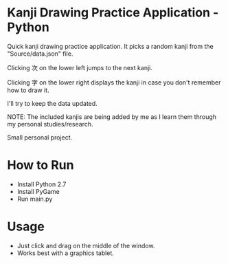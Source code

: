 # Kanji Drawing Practice Application - Python

Quick kanji drawing practice application. It picks a random
kanji from the "Source/data.json" file.

Clicking 次 on the lower left jumps to the next kanji.

Clicking 字 on the lower right displays the kanji in case you don't
remember how to draw it.

I'll try to keep the data updated.

NOTE: The included kanjis are being added by me as I learn them through
my personal studies/research.

Small personal project.

# How to Run

* Install Python 2.7
* Install PyGame
* Run main.py

# Usage

* Just click and drag on the middle of the window.
* Works best with a graphics tablet.
